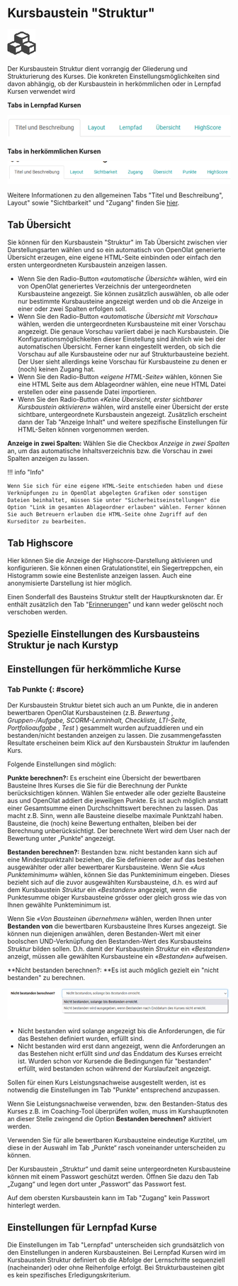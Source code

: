 # Kursbaustein "Struktur"


![](assets/structure.png)

Der Kursbaustein Struktur dient vorrangig der Gliederung und Strukturierung
des Kurses. Die konkreten Einstellungsmöglichkeiten sind davon abhängig, ob
der Kursbaustein in herkömmlichen oder in Lernpfad Kursen verwendet wird

 **Tabs in Lernpfad Kursen**

![herkömmliche Struktur](assets/Struktur_herkoemmlich.png)

 **Tabs in herkömmlichen Kursen**

![Lernpfad Struktur](assets/Struktur_Lernpfad.png)

Weitere Informationen zu den allgemeinen Tabs "Titel und Beschreibung",
Layout" sowie "Sichtbarkeit" und "Zugang" finden Sie
[hier](../learningresources/General_Configuration_of_Course_Elements.de.md).

## Tab Übersicht

Sie können für den Kursbaustein "Struktur" im Tab Übersicht zwischen vier
Darstellungsarten wählen und so ein automatisch von OpenOlat generierte
Übersicht erzeugen, eine eigene HTML-Seite einbinden oder einfach den ersten
untergeordneten Kursbaustein anzeigen lassen.

  * Wenn Sie den Radio-Button _«automatische Übersicht»_ wählen, wird ein von OpenOlat generiertes Verzeichnis der untergeordneten Kursbausteine angezeigt. Sie können zusätzlich auswählen, ob alle oder nur bestimmte Kursbausteine angezeigt werden und ob die Anzeige in einer oder zwei Spalten erfolgen soll.
  * Wenn Sie den Radio-Button _«automatische Übersicht mit Vorschau»_ wählen, werden die untergeordneten Kursbausteine mit einer Vorschau angezeigt. Die genaue Vorschau variiert dabei je nach Kursbaustein. Die Konfigurationsmöglichkeiten dieser Einstellung sind ähnlich wie bei der automatischen Übersicht. Ferner kann eingestellt werden, ob sich die Vorschau auf alle Kursbausteine oder nur auf Strukturbausteine bezieht. Der User sieht allerdings keine Vorschau für Kursbausteine zu denen er (noch) keinen Zugang hat.
  * Wenn Sie den Radio-Button _«eigene HTML-Seite»_ wählen, können Sie eine HTML Seite aus dem Ablageordner wählen, eine neue HTML Datei erstellen oder eine passende Datei importieren.   
  * Wenn Sie den Radio-Button _«Keine Übersicht, erster sichtbarer Kursbaustein aktivieren»_ wählen, wird anstelle einer Übersicht der erste sichtbare, untergeordnete Kursbaustein angezeigt. Zusätzlich erscheint dann der Tab "Anzeige Inhalt" und weitere spezifische Einstellungen für HTML-Seiten können vorgenommen werden.

 **Anzeige in zwei Spalten:** Wählen Sie die Checkbox _Anzeige in zwei
Spalten_ an, um das automatische Inhaltsverzeichnis bzw. die Vorschau in zwei
Spalten anzeigen zu lassen.

!!! info "Info"

    Wenn Sie sich für eine eigene HTML-Seite entschieden haben und diese Verknüpfungen zu in OpenOlat abgelegten Grafiken oder sonstigen Dateien beinhaltet, müssen Sie unter "Sicherheitseinstellungen" die Option "Link im gesamten Ablageordner erlauben" wählen. Ferner können Sie auch Betreuern erlauben die HTML-Seite ohne Zugriff auf den Kurseditor zu bearbeiten.

## Tab Highscore

Hier können Sie die Anzeige der Highscore-Darstellung aktivieren und
konfigurieren. Sie können einen Gratulationstitel, ein Siegertreppchen, ein
Histogramm sowie eine Bestenliste anzeigen lassen. Auch eine anonymisierte
Darstellung ist hier möglich.

Einen Sonderfall des Bausteins Struktur stellt der Hauptkursknoten dar. Er
enthält zusätzlich den Tab
"[Erinnerungen](../learningresources/Course_Reminders.de.md)" und kann weder gelöscht
noch verschoben werden.

## Spezielle Einstellungen des Kursbausteins Struktur je nach Kurstyp

## Einstellungen für herkömmliche Kurse

###  Tab Punkte   {: #score}

Der Kursbaustein Struktur bietet sich auch an um Punkte, die in anderen
bewertbaren OpenOlat Kursbausteinen (z.B.  _Bewertung_ , _Gruppen-/Aufgabe,
SCORM-Lerninhalt, Checkliste, LTI-Seite, Portfolioaufgabe_ , _Test_ )
gesammelt wurden aufzuaddieren und ein bestanden/nicht bestanden anzeigen zu
lassen. Die zusammengefassten Resultate erscheinen beim Klick auf den
Kursbaustein _Struktur_ im laufenden Kurs.

Folgende Einstellungen sind möglich:

 **Punkte berechnen?:** Es erscheint eine Übersicht der bewertbaren Bausteine
Ihres Kurses die Sie für die Berechnung der Punkte berücksichtigen können.
Wählen Sie entweder alle oder gezielte Bausteine aus und OpenOlat addiert die
jeweiligen Punkte. Es ist auch möglich anstatt einer Gesamtsumme einen
Durchschnittswert berechnen zu lassen. Das macht z.B. Sinn, wenn alle
Bausteine dieselbe maximale Punktzahl haben. Bausteine, die (noch) keine
Bewertung enthalten, bleiben bei der Berechnung unberücksichtigt. Der
berechnete Wert wird dem User nach der Bewertung unter „Punkte“ angezeigt.

 **Bestanden berechnen?:** Bestanden bzw. nicht bestanden kann sich auf eine
Mindestpunktzahl beziehen, die Sie definieren oder auf das bestehen
ausgewählter oder aller bewertbarer Kursbausteine. Wenn Sie _«Aus
Punkteminimum»_ wählen, können Sie das Punkteminimum eingeben. Dieses bezieht
sich auf die zuvor ausgewählten Kursbausteine, d.h. es wird auf dem
Kursbaustein _Struktur_ ein _«Bestanden»_ angezeigt, wenn die Punktesumme
obiger Kursbausteine grösser oder gleich gross wie das von Ihnen gewählte
Punkteminimum ist.

Wenn Sie _«Von Bausteinen übernehmen»_ wählen, werden Ihnen unter **Bestanden
von** die bewertbaren Kursbausteine Ihres Kurses angezeigt. Sie können nun
diejenigen anwählen, deren Bestanden-Wert mit einer boolschen UND-Verknüpfung
den Bestanden-Wert des Kursbausteins _Struktur_ bilden sollen. D.h. damit der
Kursbaustein _Struktur_ ein _«Bestanden»_ anzeigt, müssen alle gewählten
Kursbausteine ein _«Bestanden»_ aufweisen.

 **Nicht bestanden berechnen?:  **Es ist auch möglich gezielt ein "nicht
bestanden" zu berechnen.

![nicht bestanden berechnen](assets/nicht_bestanden_berechnen.png)

  * Nicht bestanden wird solange angezeigt bis die Anforderungen, die für das Bestehen definiert wurden, erfüllt sind.
  * Nicht bestanden wird erst dann angezeigt, wenn die Anforderungen an das Bestehen nicht erfüllt sind _und_ das Enddatum des Kurses erreicht ist. Wurden schon vor Kursende die Bedingungen für "bestanden" erfüllt, wird bestanden schon während der Kurslaufzeit angezeigt.

Sollen für einen Kurs Leistungsnachweise ausgestellt werden, ist es notwendig
die Einstellungen im Tab "Punkte" entsprechend anzupassen.

Wenn Sie Leistungsnachweise verwenden, bzw. den Bestanden-Status des Kurses
z.B. im Coaching-Tool überprüfen wollen, muss im Kurshauptknoten an dieser
Stelle zwingend die Option **Bestanden berechnen?** aktiviert werden.

Verwenden Sie für alle bewertbaren Kursbausteine eindeutige Kurztitel, um
diese in der Auswahl im Tab „Punkte“ rasch voneinander unterscheiden zu
können.

Der Kursbaustein „Struktur“ und damit seine untergeordneten Kursbausteine
können mit einem Passwort geschützt werden. Öffnen Sie dazu den Tab „Zugang“
und legen dort unter „Passwort“ das Passwort fest.

Auf dem obersten Kursbaustein kann im Tab "Zugang" kein Passwort hinterlegt
werden.

## Einstellungen für Lernpfad Kurse

Die Einstellungen im Tab "Lernpfad" unterscheiden sich grundsätzlich von den
Einstellungen in anderen Kursbausteinen. Bei Lernpfad Kursen wird im
Kursbaustein Struktur definiert ob die Abfolge der Lernschritte sequenziell
(nacheinander) oder ohne Reihenfolge erfolgt. Bei Strukturbausteinen gibt es
kein spezifisches Erledigungskriterium.

